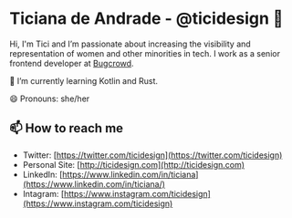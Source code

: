 # Ticiana de Andrade - @ticidesign 👋

Hi, I'm Tici and I’m passionate about increasing the visibility and representation of women and other minorities in tech. I work as a senior frontend developer at [Bugcrowd](https://www.bugcrowd.com/). 

<!--
**ticidesign/ticidesign** is a ✨ _special_ ✨ repository because its `README.md` (this file) appears on your GitHub profile.

Here are some ideas to get you started:
- 👯 I’m looking to collaborate on ...
- 🤔 I’m looking for help with ...
- 💬 Ask me about ...
- ⚡ Fun fact: ...
-->

🌱 I’m currently learning Kotlin and Rust.

😄 Pronouns: she/her

## 📫 How to reach me
- Twitter: [https://twitter.com/ticidesign](https://twitter.com/ticidesign)
- Personal Site: [http://ticidesign.com](http://ticidesign.com)
- LinkedIn: [https://www.linkedin.com/in/ticiana](https://www.linkedin.com/in/ticiana/)
- Intagram: [https://www.instagram.com/ticidesign](https://www.instagram.com/ticidesign)
